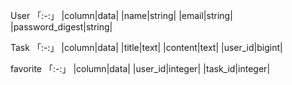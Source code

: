 User
「:-:」
|column|data|
|name|string|
|email|string|
|password_digest|string|

Task
「:-:」
|column|data|
|title|text|
|content|text|
|user_id|bigint|

favorite
「:-:」
|column|data|
|user_id|integer|
|task_id|integer|
